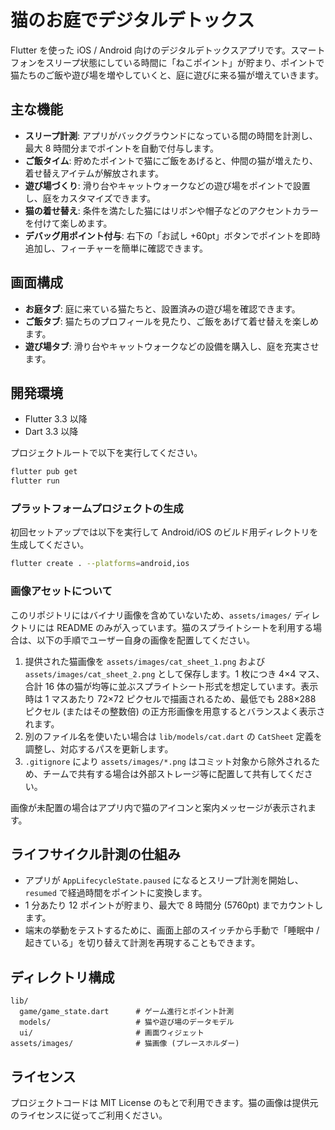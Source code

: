 # 猫のお庭でデジタルデトックス

Flutter を使った iOS / Android 向けのデジタルデトックスアプリです。スマートフォンをスリープ状態にしている時間に「ねこポイント」が貯まり、ポイントで猫たちのご飯や遊び場を増やしていくと、庭に遊びに来る猫が増えていきます。

## 主な機能

- **スリープ計測**: アプリがバックグラウンドになっている間の時間を計測し、最大 8 時間分までポイントを自動で付与します。
- **ご飯タイム**: 貯めたポイントで猫にご飯をあげると、仲間の猫が増えたり、着せ替えアイテムが解放されます。
- **遊び場づくり**: 滑り台やキャットウォークなどの遊び場をポイントで設置し、庭をカスタマイズできます。
- **猫の着せ替え**: 条件を満たした猫にはリボンや帽子などのアクセントカラーを付けて楽しめます。
- **デバッグ用ポイント付与**: 右下の「お試し +60pt」ボタンでポイントを即時追加し、フィーチャーを簡単に確認できます。

## 画面構成

- **お庭タブ**: 庭に来ている猫たちと、設置済みの遊び場を確認できます。
- **ご飯タブ**: 猫たちのプロフィールを見たり、ご飯をあげて着せ替えを楽しめます。
- **遊び場タブ**: 滑り台やキャットウォークなどの設備を購入し、庭を充実させます。

## 開発環境

- Flutter 3.3 以降
- Dart 3.3 以降

プロジェクトルートで以下を実行してください。

```bash
flutter pub get
flutter run
```

### プラットフォームプロジェクトの生成

初回セットアップでは以下を実行して Android/iOS のビルド用ディレクトリを生成してください。

```bash
flutter create . --platforms=android,ios
```

### 画像アセットについて

このリポジトリにはバイナリ画像を含めていないため、`assets/images/` ディレクトリには README のみが入っています。猫のスプライトシートを利用する場合は、以下の手順でユーザー自身の画像を配置してください。

1. 提供された猫画像を `assets/images/cat_sheet_1.png` および `assets/images/cat_sheet_2.png` として保存します。1 枚につき 4×4 マス、合計 16 体の猫が均等に並ぶスプライトシート形式を想定しています。表示時は 1 マスあたり 72×72 ピクセルで描画されるため、最低でも 288×288 ピクセル (またはその整数倍) の正方形画像を用意するとバランスよく表示されます。
2. 別のファイル名を使いたい場合は `lib/models/cat.dart` の `CatSheet` 定義を調整し、対応するパスを更新します。
3. `.gitignore` により `assets/images/*.png` はコミット対象から除外されるため、チームで共有する場合は外部ストレージ等に配置して共有してください。

画像が未配置の場合はアプリ内で猫のアイコンと案内メッセージが表示されます。

## ライフサイクル計測の仕組み

- アプリが `AppLifecycleState.paused` になるとスリープ計測を開始し、`resumed` で経過時間をポイントに変換します。
- 1 分あたり 12 ポイントが貯まり、最大で 8 時間分 (5760pt) までカウントします。
- 端末の挙動をテストするために、画面上部のスイッチから手動で「睡眠中 / 起きている」を切り替えて計測を再現することもできます。

## ディレクトリ構成

```
lib/
  game/game_state.dart      # ゲーム進行とポイント計測
  models/                   # 猫や遊び場のデータモデル
  ui/                       # 画面ウィジェット
assets/images/              # 猫画像 (プレースホルダー)
```

## ライセンス

プロジェクトコードは MIT License のもとで利用できます。猫の画像は提供元のライセンスに従ってご利用ください。
